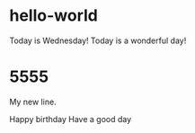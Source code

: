 # hello-world
Today is Wednesday!
Today is a wonderful day!

5555
=======
My new line.

Happy birthday
Have a good day